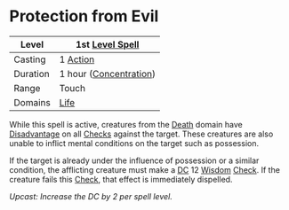---
---

# Protection from Evil

|Level|1st [Level Spell](../../../Spell%20Level.md)|
|-----|---------------|
|Casting|1 [Action](../../../../Game%20Procedures/Action.md)|
|Duration|1 hour ([Concentration](../../../Concentration.md))|
|Range|Touch|
|Domains|[Life](../../../Spell%20Domains/Life.md)|

While this spell is active, creatures from the [Death](../../../Spell%20Domains/Death.md) domain have [Disadvantage](../../../../Game%20Procedures/Dice%20Rolls/Disadvantage.md) on all [Checks](../../../../Game%20Procedures/Check.md) against the target. These creatures are also unable to inflict mental conditions on the target such as possession.

If the target is already under the influence of possession or a similar condition, the afflicting creature must make a [DC](../../../../Game%20Procedures/DC.md) 12 [Wisdom](../../../../Player%20Characters/Chosen%20Statistics/Wisdom.md) [Check](../../../../Game%20Procedures/Check.md). If the creature fails this [Check](../../../../Game%20Procedures/Check.md), that effect is immediately dispelled.

*Upcast: Increase the DC by 2 per spell level.*
